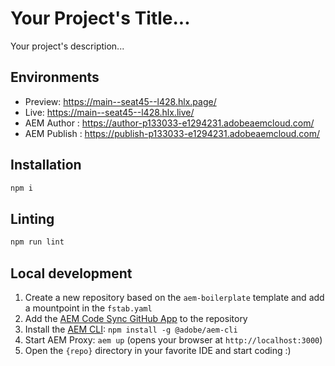 # Your Project's Title...
Your project's description...

## Environments
- Preview: https://main--seat45--l428.hlx.page/
- Live: https://main--seat45--l428.hlx.live/
- AEM Author : https://author-p133033-e1294231.adobeaemcloud.com/
- AEM Publish : https://publish-p133033-e1294231.adobeaemcloud.com/

## Installation

```sh
npm i
```

## Linting

```sh
npm run lint
```

## Local development

1. Create a new repository based on the `aem-boilerplate` template and add a mountpoint in the `fstab.yaml`
1. Add the [AEM Code Sync GitHub App](https://github.com/apps/aem-code-sync) to the repository
1. Install the [AEM CLI](https://github.com/adobe/helix-cli): `npm install -g @adobe/aem-cli`
1. Start AEM Proxy: `aem up` (opens your browser at `http://localhost:3000`)
1. Open the `{repo}` directory in your favorite IDE and start coding :)
